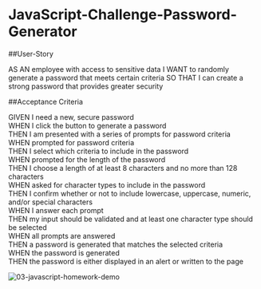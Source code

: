 # JavaScript-Challenge-Password-Generator

##User-Story </br>

AS AN employee with access to sensitive data I WANT to randomly generate a password that meets certain criteria SO THAT I can create a strong password that provides greater security

##Acceptance Criteria

GIVEN I need a new, secure password</br>
WHEN I click the button to generate a password</br>
THEN I am presented with a series of prompts for password criteria</br>
WHEN prompted for password criteria</br>
THEN I select which criteria to include in the password</br>
WHEN prompted for the length of the password</br>
THEN I choose a length of at least 8 characters and no more than 128 characters</br>
WHEN asked for character types to include in the password</br>
THEN I confirm whether or not to include lowercase, uppercase, numeric, and/or special characters</br>
WHEN I answer each prompt</br>
THEN my input should be validated and at least one character type should be selected</br>
WHEN all prompts are answered</br>
THEN a password is generated that matches the selected criteria</br>
WHEN the password is generated</br>
THEN the password is either displayed in an alert or written to the page</br>

![03-javascript-homework-demo](https://user-images.githubusercontent.com/77178392/124056579-9842f900-d9eb-11eb-9cb5-fa88a44ad359.png)
